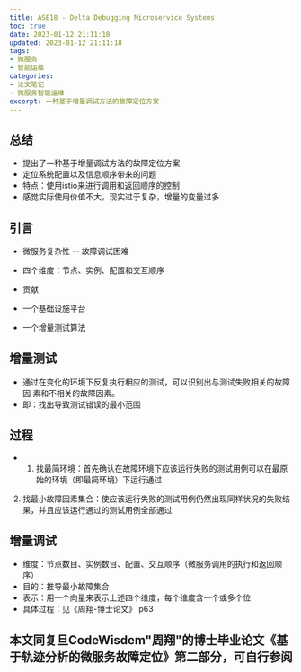 ```yaml
---
title: ASE18 - Delta Debugging Microservice Systems
toc: true
date: 2023-01-12 21:11:18
updated: 2023-01-12 21:11:18
tags: 
- 微服务
- 智能运维
categories:
- 论文笔记
- 微服务智能运维
excerpt: 一种基于增量调试方法的故障定位方案
---
```


## 总结

* 提出了一种基于增量调试方法的故障定位方案
* 定位系统配置以及信息顺序带来的问题
* 特点：使用istio来进行调用和返回顺序的控制
* 感觉实际使用价值不大，现实过于复杂，增量的变量过多
## 引言

* 微服务复杂性 -- 故障调试困难

* 四个维度：节点、实例、配置和交互顺序
* 贡献

* 一个基础设施平台
* 一个增量测试算法
## 增量测试

* 通过在变化的环境下反复执行相应的测试，可以识别出与测试失败相关的故障因
素和不相关的故障因素。
* 即：找出导致测试错误的最小范围
## 过程

* 1. 找最简环境：首先确认在故障环境下应该运行失败的测试用例可以在最原始的环境（即最简环境）下运行通过
2. 找最小故障因素集合：使应该运行失败的测试用例仍然出现同样状况的失败结果，并且应该运行通过的测试用例全部通过
## 增量调试

* 维度：节点数目、实例数目、配置、交互顺序（微服务调用的执行和返回顺序）
* 目的：推导最小故障集合
* 表示：用一个向量来表示上述四个维度，每个维度含一个或多个位
* 具体过程：见《周翔-博士论文》 p63

## 本文同复旦CodeWisdem"周翔"的博士毕业论文《基于轨迹分析的微服务故障定位》第二部分，可自行参阅